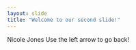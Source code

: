 ```yaml
---
layout: slide
title: "Welcome to our second slide!"
---
```

Nicole Jones
Use the left arrow to go back!

